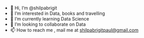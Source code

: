 - 👋 Hi, I’m @shilpabrigit
- 👀 I’m interested in Data, books and travelling
- 🌱 I’m currently learning Data Science 
- 💞️ I’m looking to collaborate on Data
- 📫 How to reach me , mail me at shilpabrigitpaul@gmail.com

<!---
shilpabrigit/shilpabrigit is a ✨ special ✨ repository because its `README.md` (this file) appears on your GitHub profile.
You can click the Preview link to take a look at your changes.
--->
